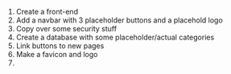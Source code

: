 1. Create a front-end
2. Add a navbar with 3 placeholder buttons and a placehold logo 
3. Copy over some security stuff
4. Create a database with some placeholder/actual categories
5. Link buttons to new pages
6. Make a favicon and logo
7. 